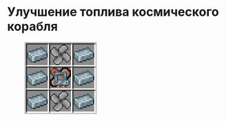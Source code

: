 # Улучшение топлива космического корабля

<figure><img src="../../../.gitbook/assets/fuelmod1_recipe.png" alt=""><figcaption></figcaption></figure>
